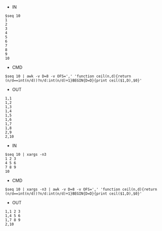 - IN

```
$seq 10
1
2
3
4
5
6
7
8
9
10
```

- CMD

```
$seq 10 | awk -v D=8 -v OFS=',' 'function ceil(n,d){return (n/d==int(n/d))?n/d:int(n/d)+1}BEGIN{D=D}{print ceil($1,D),$0}'
```

- OUT

```
1,1
1,2
1,3
1,4
1,5
1,6
1,7
1,8
2,9
2,10
```

- IN

```
$seq 10 | xargs -n3
1 2 3
4 5 6
7 8 9
10
```

- CMD

```
$seq 10 | xargs -n3 | awk -v D=8 -v OFS=',' 'function ceil(n,d){return (n/d==int(n/d))?n/d:int(n/d)+1}BEGIN{D=D}{print ceil($1,D),$0}'
```

- OUT

```
1,1 2 3
1,4 5 6
1,7 8 9
2,10
```
